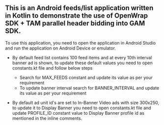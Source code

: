 **This is an Android feeds/list application written in Kotlin to 
demonstrate the use of OpenWrap SDK + TAM parallel header bidding into 
GAM SDK.**
-----------------------------------------------------------------------
To use this application, you need to open the application in Android 
Studio and run the application on Android Device or emulator.

- By default feed list contains 100 feed items and at every 10th interval 
  banner ad is shown, to update these default values you need to open 
  constants.kt file and follow below steps
  - Search for MAX_FEEDS constant and update its value as per your 
      requirement
  - To update banner interval search for BANNER_INTERVAL and update its 
      value as per your requirement

- By default ad unit id's are set to In-Banner Video ads with
  size 300x250, to update it to Display Banner you need to open
  constants.kt file and update PROFILE_ID constant value to Display 
  Banner profile id as mentioned in the inline comments.

  



